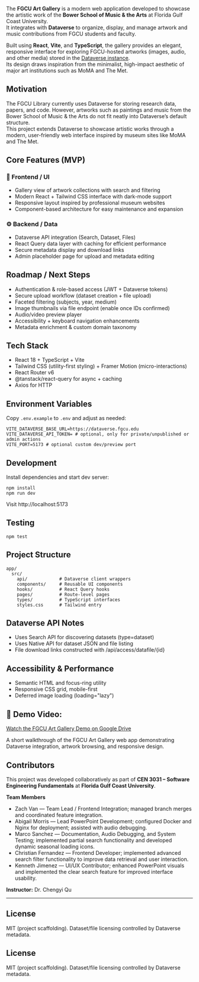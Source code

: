 The **FGCU Art Gallery** is a modern web application developed to showcase the artistic work of the **Bower School of Music & the Arts** at Florida Gulf Coast University.  
It integrates with **Dataverse** to organize, display, and manage artwork and music contributions from FGCU students and faculty.

Built using **React**, **Vite**, and **TypeScript**, the gallery provides an elegant, responsive interface for exploring FGCU-hosted artworks (images, audio, and other media) stored in the [Dataverse instance](https://dataverse.fgcu.edu/).  
Its design draws inspiration from the minimalist, high-impact aesthetic of major art institutions such as MoMA and The Met.


## Motivation
The FGCU Library currently uses Dataverse for storing research data, papers, and code. However, artworks such as paintings and music from the Bower School of Music & the Arts do not fit neatly into Dataverse’s default structure.  
This project extends Dataverse to showcase artistic works through a modern, user-friendly web interface inspired by museum sites like MoMA and The Met.

## Core Features (MVP)

### 🎨 Frontend / UI
- Gallery view of artwork collections with search and filtering  
- Modern React + Tailwind CSS interface with dark-mode support  
- Responsive layout inspired by professional museum websites  
- Component-based architecture for easy maintenance and expansion  

### ⚙️ Backend / Data
- Dataverse API integration (Search, Dataset, Files)  
- React Query data layer with caching for efficient performance  
- Secure metadata display and download links  
- Admin placeholder page for upload and metadata editing  

## Roadmap / Next Steps
- Authentication & role-based access (JWT + Dataverse tokens)
- Secure upload workflow (dataset creation + file upload)
- Faceted filtering (subjects, year, medium)
- Image thumbnails via file endpoint (enable once IDs confirmed)
- Audio/video preview player
- Accessibility + keyboard navigation enhancements
- Metadata enrichment & custom domain taxonomy

## Tech Stack
- React 18 + TypeScript + Vite
- Tailwind CSS (utility-first styling) + Framer Motion (micro-interactions)
- React Router v6
- @tanstack/react-query for async + caching
- Axios for HTTP

## Environment Variables
Copy `.env.example` to `.env` and adjust as needed:
```
VITE_DATAVERSE_BASE_URL=https://dataverse.fgcu.edu
VITE_DATAVERSE_API_TOKEN= # optional, only for private/unpublished or admin actions
VITE_PORT=5173 # optional custom dev/preview port
```

## Development
Install dependencies and start dev server:
```
npm install
npm run dev
```
Visit http://localhost:5173

## Testing
```
npm test
```

## Project Structure
```
app/
  src/
    api/            # Dataverse client wrappers
    components/     # Reusable UI components
    hooks/          # React Query hooks
    pages/          # Route-level pages
    types/          # TypeScript interfaces
    styles.css      # Tailwind entry
```

## Dataverse API Notes
- Uses Search API for discovering datasets (type=dataset)
- Uses Native API for dataset JSON and file listing
- File download links constructed with /api/access/datafile/{id}

## Accessibility & Performance
- Semantic HTML and focus-ring utility
- Responsive CSS grid, mobile-first
- Deferred image loading (loading="lazy")

## 🎥 **Demo Video:**  
[Watch the FGCU Art Gallery Demo on Google Drive](https://drive.google.com/file/d/13tr2y0_ZaUmgaS50z08Zqy6F03MEDm-j/view?usp=sharing)

A short walkthrough of the FGCU Art Gallery web app demonstrating Dataverse integration, artwork browsing, and responsive design.


## Contributors
This project was developed collaboratively as part of **CEN 3031 – Software Engineering Fundamentals** at **Florida Gulf Coast University**.

**Team Members**
- Zach Van — Team Lead / Frontend Integration; managed branch merges and coordinated feature integration.
- Abigail Morris — Lead PowerPoint Development; configured Docker and Nginx for deployment; assisted with audio debugging.
- Marco Sanchez — Documentation, Audio Debugging, and System Testing; implemented partial search functionality and developed dynamic seasonal loading icons.
- Christian Fernandez — Frontend Developer; implemented advanced search filter functionality to improve data retrieval and user interaction.
- Kenneth Jimenez — UI/UX Contributor; enhanced PowerPoint visuals and implemented the clear search feature for improved interface usability.

**Instructor:** Dr. Chengyi Qu

---
## License
MIT (project scaffolding). Dataset/file licensing controlled by Dataverse metadata.


## License
MIT (project scaffolding). Dataset/file licensing controlled by Dataverse metadata.
